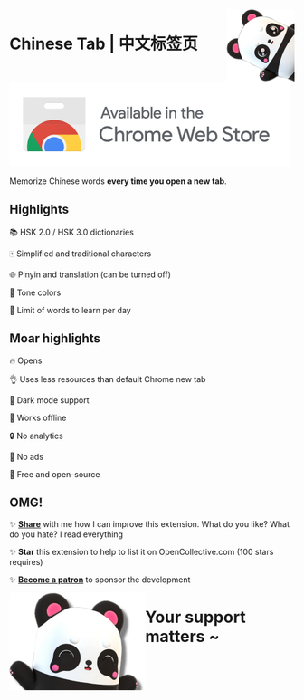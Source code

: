 <img align="right" src=images/panda.png>

# Chinese Tab | 中文标签页

[![Chrome](images/web_store.png)](https://chrome.google.com/extensions/detail/kpalceplnmfdppclclfnljimdjdbhcid/)




Memorize Chinese words ****every time you open a new tab****.

## Highlights

📚 HSK 2.0 / HSK 3.0 dictionaries

🀄 Simplified and traditional characters

🌐 Pinyin and translation (can be turned off)

🌈 Tone colors

🎯 Limit of words to learn per day

## Moar highlights

🔥 Opens 

👌 Uses less resources than default Chrome new tab

🌙 Dark mode support

📴 Works offline

🔒 No analytics

📛 No ads

💖 Free and open-source

## OMG!

✨ **[Share](https://docs.google.com/forms/d/e/1FAIpQLSeEHeXCMW9OXlkBk0tG7lxZgNbXqe2xharlv0STSH94DuM6FA/viewform)** with me how I can improve this extension. What do you like? What do you hate? I read everything

✨ **Star** this extension to help to list it on OpenCollective.com (100 stars requires)

✨ **[Become a patron](https://www.patreon.com/koyno)** to sponsor the development

<!-- ### **Your support matters** -->

<!-- ![Panda](images/panda_easter.png) -->

<img align="left" src=images/panda_easter.png><h1>Your support matters ~</h2>